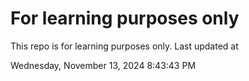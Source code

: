 # For learning purposes only
This repo is for learning purposes only.
Last updated at

Wednesday, November 13, 2024 8:43:43 PM

